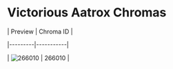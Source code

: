 # Victorious Aatrox Chromas


| Preview | Chroma ID |

|---------|-----------|

| ![266010](https://raw.communitydragon.org/latest/plugins/rcp-be-lol-game-data/global/default/v1/champion-chroma-images/266/266010.png) | 266010 |
